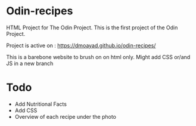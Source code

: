 # Odin-recipes
HTML Project for The Odin Project. This is the first project of the Odin Project.

Project is active on : https://dmoayad.github.io/odin-recipes/  

This is a barebone website to brush on on html only. Might add CSS or/and JS in a new branch  

# Todo
- Add Nutritional Facts
- Add CSS
- Overview of each recipe under the photo



